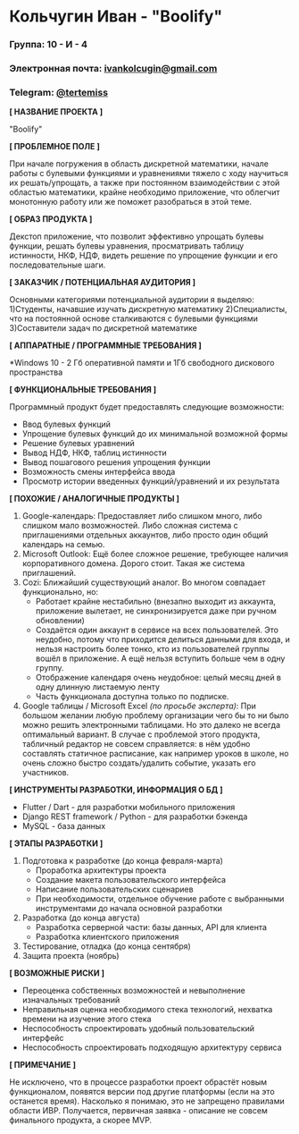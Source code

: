 # Кольчугин Иван - "Boolify"

### Группа: 10 - И - 4
### Электронная почта: ivankolcugin@gmail.com
### Telegram: [@tertemiss](https://t.me/tertemiss)

**[ НАЗВАНИЕ ПРОЕКТА ]**

"Boolify"

**[ ПРОБЛЕМНОЕ ПОЛЕ ]**

При начале погружения в область дискретной математики, начале работы с булевыми функциями и уравнениями тяжело с ходу научиться их решать/упрощать, а также при постоянном взаимодействии с этой областью математики, крайне необходимо приложение, что облегчит монотонную работу или же поможет разобраться в этой теме.

**[ ОБРАЗ ПРОДУКТА ]**

Декстоп приложение, что позволит эффективно упрощать булевы функции, решать булевы уравнения, просматривать таблицу истинности, НКФ, НДФ, видеть решение по упрощение функции и его последовательные шаги.

**[ ЗАКАЗЧИК / ПОТЕНЦИАЛЬНАЯ АУДИТОРИЯ ]**

Основными категориями потенциальной аудитории я выделяю:
  1)Студенты, начавшие изучать дискретную математику
  2)Специалисты, что на постоянной основе сталкиваются с булевыми функциями
  3)Составители задач по дискретной математике

**[ АППАРАТНЫЕ / ПРОГРАММНЫЕ ТРЕБОВАНИЯ ]** 

*Windows 10 - 2 Гб оперативной памяти и 1Гб свободного дискового пространства

**[ ФУНКЦИОНАЛЬНЫЕ ТРЕБОВАНИЯ ]**

Программный продукт будет предоставлять следующие возможности:

* Ввод булевых функций
* Упрощение булевых функций до их минимальной возможной формы
* Решение булевых уравнений
* Вывод НДФ, НКФ, таблиц истинности
* Вывод пошагового решения упрощения функции
* Возможность смены интерфейса ввода
* Просмотр истории введенных функций/уравнений и их результата

**[ ПОХОЖИЕ / АНАЛОГИЧНЫЕ ПРОДУКТЫ ]**

1. Google-календарь: Предоставляет либо слишком много, либо слишком мало возможностей. Либо сложная система с приглашениями отдельных аккаунтов, либо просто один общий календарь на семью.
2. Microsoft Outlook: Ещё более сложное решение, требующее наличия корпоративного домена. Дорого стоит. Такая же система приглашений.
3. Cozi: Ближайший существующий аналог. Во многом совпадает функционально, но:
    * Работает крайне нестабильно (внезапно выходит из аккаунта, приложение вылетает, не синхронизируется даже при ручном обновлении)
    * Создаётся один аккаунт в сервисе на всех пользователей. Это неудобно, потому что приходится делиться данными для входа, и нельзя настроить более тонко, кто из пользователей группы вошёл в приложение. А ещё нельзя вступить больше чем в одну группу.
    * Отображение календаря очень неудобное: целый месяц дней в одну длинную листаемую ленту
    * Часть функционала доступна только по подписке.
4. Google таблицы / Microsoft Excel *(по просьбе эксперта)*: При большом желании любую проблему организации чего бы то ни было можно решить электронными таблицами. Но это далеко не всегда оптимальный вариант. В случае с проблемой этого продукта, табличный редактор не совсем справляется: в нём удобно составлять статичное расписание, как например уроков в школе, но очень сложно быстро создать/удалить событие, указать его участников.

**[ ИНСТРУМЕНТЫ РАЗРАБОТКИ, ИНФОРМАЦИЯ О БД ]**

* Flutter / Dart - для разработки мобильного приложения
* Django REST framework / Python - для разработки бэкенда
* MySQL - база данных

**[ ЭТАПЫ РАЗРАБОТКИ ]**

1. Подготовка к разработке (до конца февраля-марта)
    * Проработка архитектуры проекта
    * Создание макета пользовательского интерфейса
    * Написание пользовательских сценариев
    * При необходимости, отдельное обучение работе с выбранными инструментами до начала основной разработки
2. Разработка (до конца августа)
    * Разработка серверной части: базы данных, API для клиента
    * Разработка клиентского приложения
3. Тестирование, отладка (до конца сентября)
4. Защита проекта (ноябрь)

**[ ВОЗМОЖНЫЕ РИСКИ ]**

* Переоценка собственных возможностей и невыполнение изначальных требований
* Неправильная оценка необходимого стека технологий, нехватка времени на изучение этого стека
* Неспособность спроектировать удобный пользовательский интерфейс
* Неспособность спроектировать подходящую архитектуру сервиса

**[ ПРИМЕЧАНИЕ ]**

Не исключено, что в процессе разработки проект обрастёт новым функционалом, появятся версии под другие платформы (если на это останется время). Насколько я понимаю, это не запрещено правилами области ИВР. Получается, первичная заявка - описание не совсем финального продукта, а скорее MVP.
